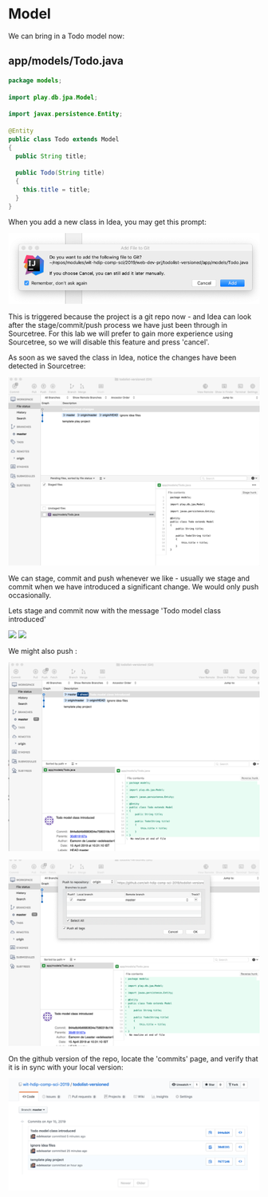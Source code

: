 # Model

We can bring in a Todo model now:

## app/models/Todo.java

~~~java
package models;

import play.db.jpa.Model;

import javax.persistence.Entity;

@Entity
public class Todo extends Model
{
  public String title;

  public Todo(String title)
  {
    this.title = title;
  }
}
~~~

When you add a new class in Idea, you may get this prompt:

![](img/007.png)

This is triggered because the project is a git repo now - and Idea can look after the stage/commit/push process we have just been through in Sourcetree. For this lab we will prefer to gain more experience using Sourcetree, so we will disable this feature and press 'cancel'.

As soon as we saved the class in Idea, notice the changes have been detected in Sourcetree:

![](img/008.png)

We can stage, commit and push whenever we like - usually we stage and commit when we have introduced a significant change. We would only push occasionally.

Lets stage and commit now with the message 'Todo model class introduced'

![](img/img/009.png)
![](img/img/010.png)

We might also push :

![](img/011.png)

![](img/012.png)

On the github version of the repo, locate the 'commits' page, and verify that it is in sync with your local version:

![](img/013.png)
